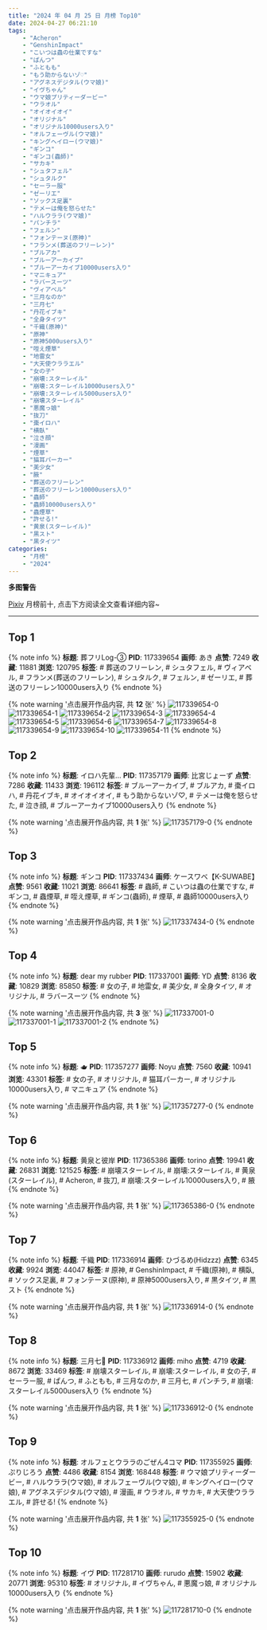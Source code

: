 ```yaml
---
title: "2024 年 04 月 25 日 月榜 Top10"
date: 2024-04-27 06:21:10
tags:
    - "Acheron"
    - "GenshinImpact"
    - "こいつは蟲の仕業ですな"
    - "ぱんつ"
    - "ふともも"
    - "もう助からないゾ♡"
    - "アグネスデジタル(ウマ娘)"
    - "イヴちゃん"
    - "ウマ娘プリティーダービー"
    - "ウラオル"
    - "オイオイオイ"
    - "オリジナル"
    - "オリジナル10000users入り"
    - "オルフェーヴル(ウマ娘)"
    - "キングヘイロー(ウマ娘)"
    - "ギンコ"
    - "ギンコ(蟲師)"
    - "サカキ"
    - "シュタフェル"
    - "シュタルク"
    - "セーラー服"
    - "ゼーリエ"
    - "ソックス足裏"
    - "テメーは俺を怒らせた"
    - "ハルウララ(ウマ娘)"
    - "パンチラ"
    - "フェルン"
    - "フォンテーヌ(原神)"
    - "フランメ(葬送のフリーレン)"
    - "ブルアカ"
    - "ブルーアーカイブ"
    - "ブルーアーカイブ10000users入り"
    - "マニキュア"
    - "ラバースーツ"
    - "ヴィアベル"
    - "三月なのか"
    - "三月七"
    - "丹花イブキ"
    - "全身タイツ"
    - "千織(原神)"
    - "原神"
    - "原神5000users入り"
    - "咥え煙草"
    - "地雷女"
    - "大天使ウララエル"
    - "女の子"
    - "崩壊:スターレイル"
    - "崩壊:スターレイル10000users入り"
    - "崩壊:スターレイル5000users入り"
    - "崩壊スターレイル"
    - "悪魔っ娘"
    - "抜刀"
    - "棗イロハ"
    - "横臥"
    - "泣き顔"
    - "漫画"
    - "煙草"
    - "猫耳パーカー"
    - "美少女"
    - "腋"
    - "葬送のフリーレン"
    - "葬送のフリーレン10000users入り"
    - "蟲師"
    - "蟲師10000users入り"
    - "蟲煙草"
    - "許せる!"
    - "黄泉(スターレイル)"
    - "黒スト"
    - "黒タイツ"
categories:
    - "月榜"
    - "2024"
---
```


<i class="fa fa-triangle-exclamation"></i>**多图警告**<i class="fa fa-triangle-exclamation"></i>

[Pixiv](https://www.pixiv.net/) 月榜前十, 点击下方阅读全文查看详细内容~

<!-- more -->

---

## Top 1

{% note info %}
**标题**: 葬フリLog-③
**PID**: 117339654 **画师**: あき
**点赞**: 7249 **收藏**: 11881 **浏览**: 120795
**标签**: # 葬送のフリーレン, # シュタフェル, # ヴィアベル, # フランメ(葬送のフリーレン), # シュタルク, # フェルン, # ゼーリエ, # 葬送のフリーレン10000users入り
{% endnote %}

{% note warning '点击展开作品内容, 共 **12** 张' %}
![117339654-0](https://i.pixiv.re/img-original/img/2024/03/29/01/38/15/117339654_p0.jpg)
![117339654-1](https://i.pixiv.re/img-original/img/2024/03/29/01/38/15/117339654_p1.jpg)
![117339654-2](https://i.pixiv.re/img-original/img/2024/03/29/01/38/15/117339654_p2.jpg)
![117339654-3](https://i.pixiv.re/img-original/img/2024/03/29/01/38/15/117339654_p3.jpg)
![117339654-4](https://i.pixiv.re/img-original/img/2024/03/29/01/38/15/117339654_p4.jpg)
![117339654-5](https://i.pixiv.re/img-original/img/2024/03/29/01/38/15/117339654_p5.jpg)
![117339654-6](https://i.pixiv.re/img-original/img/2024/03/29/01/38/15/117339654_p6.jpg)
![117339654-7](https://i.pixiv.re/img-original/img/2024/03/29/01/38/15/117339654_p7.jpg)
![117339654-8](https://i.pixiv.re/img-original/img/2024/03/29/01/38/15/117339654_p8.jpg)
![117339654-9](https://i.pixiv.re/img-original/img/2024/03/29/01/38/15/117339654_p9.jpg)
![117339654-10](https://i.pixiv.re/img-original/img/2024/03/29/01/38/15/117339654_p10.jpg)
![117339654-11](https://i.pixiv.re/img-original/img/2024/03/29/01/38/15/117339654_p11.jpg)
{% endnote %}

## Top 2

{% note info %}
**标题**: イロハ先輩…
**PID**: 117357179 **画师**: 比宮じょーず
**点赞**: 7286 **收藏**: 11433 **浏览**: 196112
**标签**: # ブルーアーカイブ, # ブルアカ, # 棗イロハ, # 丹花イブキ, # オイオイオイ, # もう助からないゾ♡, # テメーは俺を怒らせた, # 泣き顔, # ブルーアーカイブ10000users入り
{% endnote %}

{% note warning '点击展开作品内容, 共 **1** 张' %}
![117357179-0](https://i.pixiv.re/img-original/img/2024/03/29/19/57/17/117357179_p0.png)
{% endnote %}

## Top 3

{% note info %}
**标题**: ギンコ
**PID**: 117337434 **画师**: ケースワベ【K-SUWABE】
**点赞**: 9561 **收藏**: 11021 **浏览**: 86641
**标签**: # 蟲師, # こいつは蟲の仕業ですな, # ギンコ, # 蟲煙草, # 咥え煙草, # ギンコ(蟲師), # 煙草, # 蟲師10000users入り
{% endnote %}

{% note warning '点击展开作品内容, 共 **1** 张' %}
![117337434-0](https://i.pixiv.re/img-original/img/2024/03/29/00/09/55/117337434_p0.jpg)
{% endnote %}

## Top 4

{% note info %}
**标题**: dear my rubber
**PID**: 117337001 **画师**: YD
**点赞**: 8136 **收藏**: 10829 **浏览**: 85850
**标签**: # 女の子, # 地雷女, # 美少女, # 全身タイツ, # オリジナル, # ラバースーツ
{% endnote %}

{% note warning '点击展开作品内容, 共 **3** 张' %}
![117337001-0](https://i.pixiv.re/img-original/img/2024/03/29/00/00/56/117337001_p0.jpg)
![117337001-1](https://i.pixiv.re/img-original/img/2024/03/29/00/00/56/117337001_p1.jpg)
![117337001-2](https://i.pixiv.re/img-original/img/2024/03/29/00/00/56/117337001_p2.jpg)
{% endnote %}

## Top 5

{% note info %}
**标题**: 🫖
**PID**: 117357277 **画师**: Noyu
**点赞**: 7560 **收藏**: 10941 **浏览**: 43301
**标签**: # 女の子, # オリジナル, # 猫耳パーカー, # オリジナル10000users入り, # マニキュア
{% endnote %}

{% note warning '点击展开作品内容, 共 **1** 张' %}
![117357277-0](https://i.pixiv.re/img-original/img/2024/03/29/20/00/07/117357277_p0.jpg)
{% endnote %}

## Top 6

{% note info %}
**标题**: 黄泉と彼岸
**PID**: 117365386 **画师**: torino
**点赞**: 19941 **收藏**: 26831 **浏览**: 121525
**标签**: # 崩壊スターレイル, # 崩壊:スターレイル, # 黄泉(スターレイル), # Acheron, # 抜刀, # 崩壊:スターレイル10000users入り, # 腋
{% endnote %}

{% note warning '点击展开作品内容, 共 **1** 张' %}
![117365386-0](https://i.pixiv.re/img-original/img/2024/03/30/00/00/29/117365386_p0.jpg)
{% endnote %}

## Top 7

{% note info %}
**标题**: 千織
**PID**: 117336914 **画师**: ひづるめ(Hidzzz)
**点赞**: 6345 **收藏**: 9924 **浏览**: 44047
**标签**: # 原神, # GenshinImpact, # 千織(原神), # 横臥, # ソックス足裏, # フォンテーヌ(原神), # 原神5000users入り, # 黒タイツ, # 黒スト
{% endnote %}

{% note warning '点击展开作品内容, 共 **1** 张' %}
![117336914-0](https://i.pixiv.re/img-original/img/2024/03/29/00/00/32/117336914_p0.jpg)
{% endnote %}

## Top 8

{% note info %}
**标题**: 三月七🍭
**PID**: 117336912 **画师**: miho
**点赞**: 4719 **收藏**: 8672 **浏览**: 33469
**标签**: # 崩壊スターレイル, # 崩壊:スターレイル, # 女の子, # セーラー服, # ぱんつ, # ふともも, # 三月なのか, # 三月七, # パンチラ, # 崩壊:スターレイル5000users入り
{% endnote %}

{% note warning '点击展开作品内容, 共 **1** 张' %}
![117336912-0](https://i.pixiv.re/img-original/img/2024/03/29/00/06/30/117336912_p0.jpg)
{% endnote %}

## Top 9

{% note info %}
**标题**: オルフェとウララのごぜん4コマ
**PID**: 117355925 **画师**: ぷりじろう
**点赞**: 4486 **收藏**: 8154 **浏览**: 168448
**标签**: # ウマ娘プリティーダービー, # ハルウララ(ウマ娘), # オルフェーヴル(ウマ娘), # キングヘイロー(ウマ娘), # アグネスデジタル(ウマ娘), # 漫画, # ウラオル, # サカキ, # 大天使ウララエル, # 許せる!
{% endnote %}

{% note warning '点击展开作品内容, 共 **1** 张' %}
![117355925-0](https://i.pixiv.re/img-original/img/2024/03/29/19/09/44/117355925_p0.jpg)
{% endnote %}

## Top 10

{% note info %}
**标题**: イヴ
**PID**: 117281710 **画师**: rurudo
**点赞**: 15902 **收藏**: 20771 **浏览**: 95310
**标签**: # オリジナル, # イヴちゃん, # 悪魔っ娘, # オリジナル10000users入り
{% endnote %}

{% note warning '点击展开作品内容, 共 **1** 张' %}
![117281710-0](https://i.pixiv.re/img-original/img/2024/03/27/00/00/05/117281710_p0.png)
{% endnote %}
